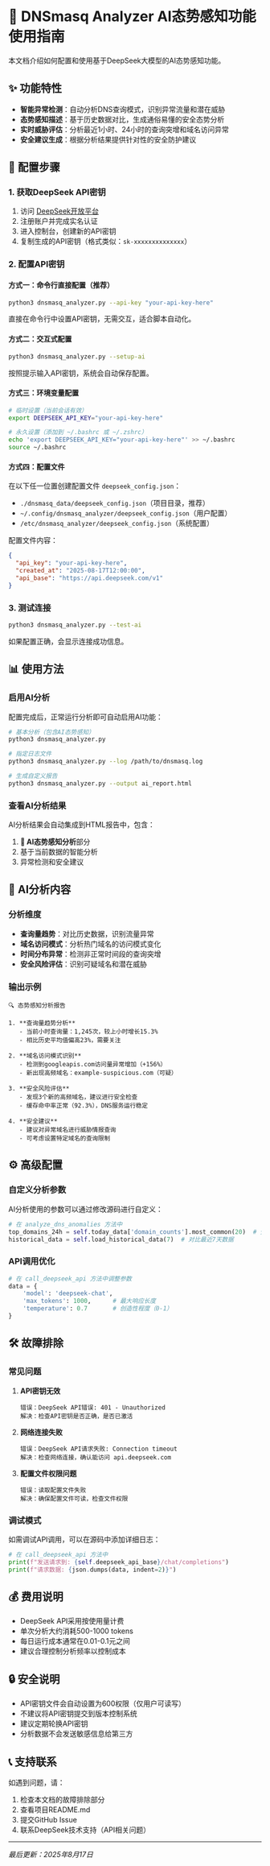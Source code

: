 # 🤖 DNSmasq Analyzer AI态势感知功能使用指南

本文档介绍如何配置和使用基于DeepSeek大模型的AI态势感知功能。

## ✨ 功能特性

- **智能异常检测**：自动分析DNS查询模式，识别异常流量和潜在威胁
- **态势感知描述**：基于历史数据对比，生成通俗易懂的安全态势分析
- **实时威胁评估**：分析最近1小时、24小时的查询突增和域名访问异常
- **安全建议生成**：根据分析结果提供针对性的安全防护建议

## 🔧 配置步骤

### 1. 获取DeepSeek API密钥

1. 访问 [DeepSeek开放平台](https://platform.deepseek.com/)
2. 注册账户并完成实名认证
3. 进入控制台，创建新的API密钥
4. 复制生成的API密钥（格式类似：`sk-xxxxxxxxxxxxxx`）

### 2. 配置API密钥

#### 方式一：命令行直接配置（推荐）

```bash
python3 dnsmasq_analyzer.py --api-key "your-api-key-here"
```

直接在命令行中设置API密钥，无需交互，适合脚本自动化。

#### 方式二：交互式配置

```bash
python3 dnsmasq_analyzer.py --setup-ai
```

按照提示输入API密钥，系统会自动保存配置。

#### 方式三：环境变量配置

```bash
# 临时设置（当前会话有效）
export DEEPSEEK_API_KEY="your-api-key-here"

# 永久设置（添加到 ~/.bashrc 或 ~/.zshrc）
echo 'export DEEPSEEK_API_KEY="your-api-key-here"' >> ~/.bashrc
source ~/.bashrc
```

#### 方式四：配置文件

在以下任一位置创建配置文件 `deepseek_config.json`：

- `./dnsmasq_data/deepseek_config.json`（项目目录，推荐）
- `~/.config/dnsmasq_analyzer/deepseek_config.json`（用户配置）
- `/etc/dnsmasq_analyzer/deepseek_config.json`（系统配置）

配置文件内容：
```json
{
  "api_key": "your-api-key-here",
  "created_at": "2025-08-17T12:00:00",
  "api_base": "https://api.deepseek.com/v1"
}
```

### 3. 测试连接

```bash
python3 dnsmasq_analyzer.py --test-ai
```

如果配置正确，会显示连接成功信息。

## 📊 使用方法

### 启用AI分析

配置完成后，正常运行分析即可自动启用AI功能：

```bash
# 基本分析（包含AI态势感知）
python3 dnsmasq_analyzer.py

# 指定日志文件
python3 dnsmasq_analyzer.py --log /path/to/dnsmasq.log

# 生成自定义报告
python3 dnsmasq_analyzer.py --output ai_report.html
```

### 查看AI分析结果

AI分析结果会自动集成到HTML报告中，包含：

1. **🤖 AI态势感知分析**部分
2. 基于当前数据的智能分析
3. 异常检测和安全建议

## 🎯 AI分析内容

### 分析维度

- **查询量趋势**：对比历史数据，识别流量异常
- **域名访问模式**：分析热门域名的访问模式变化
- **时间分布异常**：检测非正常时间段的查询突增
- **安全风险评估**：识别可疑域名和潜在威胁

### 输出示例

```
🔍 态势感知分析报告

1. **查询量趋势分析**
   - 当前小时查询量：1,245次，较上小时增长15.3%
   - 相比历史平均值偏高23%，需要关注

2. **域名访问模式识别**
   - 检测到googleapis.com访问量异常增加（+156%）
   - 新出现高频域名：example-suspicious.com（可疑）

3. **安全风险评估**
   - 发现3个新的高频域名，建议进行安全检查
   - 缓存命中率正常（92.3%），DNS服务运行稳定

4. **安全建议**
   - 建议对异常域名进行威胁情报查询
   - 可考虑设置特定域名的查询限制
```

## ⚙️ 高级配置

### 自定义分析参数

AI分析使用的参数可以通过修改源码进行自定义：

```python
# 在 analyze_dns_anomalies 方法中
top_domains_24h = self.today_data['domain_counts'].most_common(20)  # 分析TOP 20域名
historical_data = self.load_historical_data(7)  # 对比最近7天数据
```

### API调用优化

```python
# 在 call_deepseek_api 方法中调整参数
data = {
    'model': 'deepseek-chat',
    'max_tokens': 1000,      # 最大响应长度
    'temperature': 0.7       # 创造性程度（0-1）
}
```

## 🛠️ 故障排除

### 常见问题

1. **API密钥无效**
   ```
   错误：DeepSeek API错误: 401 - Unauthorized
   解决：检查API密钥是否正确，是否已激活
   ```

2. **网络连接失败**
   ```
   错误：DeepSeek API请求失败: Connection timeout
   解决：检查网络连接，确认能访问 api.deepseek.com
   ```

3. **配置文件权限问题**
   ```
   错误：读取配置文件失败
   解决：确保配置文件可读，检查文件权限
   ```

### 调试模式

如需调试API调用，可以在源码中添加详细日志：

```python
# 在 call_deepseek_api 方法中
print(f"发送请求到: {self.deepseek_api_base}/chat/completions")
print(f"请求数据: {json.dumps(data, indent=2)}")
```

## 💰 费用说明

- DeepSeek API采用按使用量计费
- 单次分析大约消耗500-1000 tokens
- 每日运行成本通常在0.01-0.1元之间
- 建议合理控制分析频率以控制成本

## 🔒 安全说明

- API密钥文件会自动设置为600权限（仅用户可读写）
- 不建议将API密钥提交到版本控制系统
- 建议定期轮换API密钥
- 分析数据不会发送敏感信息给第三方

## 📞 支持联系

如遇到问题，请：

1. 检查本文档的故障排除部分
2. 查看项目README.md
3. 提交GitHub Issue
4. 联系DeepSeek技术支持（API相关问题）

---

*最后更新：2025年8月17日*